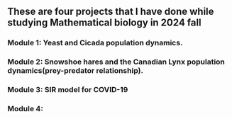 ## These are four projects that I have done while studying Mathematical biology in 2024 fall

### Module 1: Yeast and Cicada population dynamics.
### Module 2: Snowshoe hares and the Canadian Lynx population dynamics(prey-predator relationship).
### Module 3: SIR model for COVID-19
### Module 4:  
